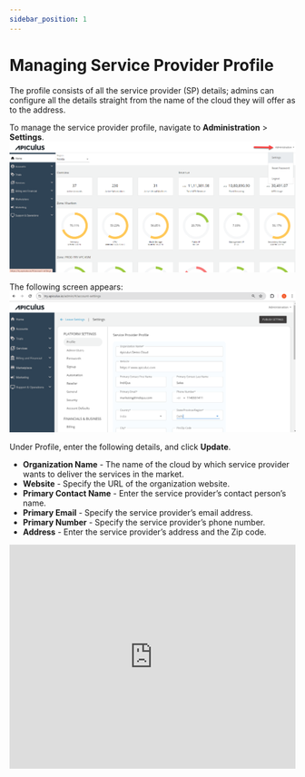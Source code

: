 ```yaml
---
sidebar_position: 1
---
```

# Managing Service Provider Profile

The profile consists of all the service provider (SP) details; admins can configure all the details straight from the name of the cloud they will offer as to the address. 

To manage the service provider profile, navigate to **Administration** > **Settings**.
![Managing Service Provider Profile](img/ConfiguringProfile1.png)

The following screen appears:
![Managing Service Provider Profile](img/ManagingServiceProviderProfile.png)

Under Profile, enter the following details, and click **Update**.

- **Organization Name** - The name of the cloud by which service provider wants to deliver the services in the market.
- **Website** - Specify the URL of the organization website.
- **Primary Contact Name** - Enter the service provider’s contact person’s name.
- **Primary Email** - Specify the service provider’s email address.
- **Primary Number** - Specify the service provider’s phone number.
- **Address** - Enter the service provider’s address and the Zip code.

<iframe
  width="100%"
  height="395"
  src="https://www.youtube.com/embed/0E4HDhdJ1d0?rel=0&modestbranding=1&autoplay=0&controls=1"
  frameborder="0"
  allow="accelerometer; autoplay; clipboard-write; encrypted-media; gyroscope; picture-in-picture; fullscreen"
  allowfullscreen>
</iframe>




